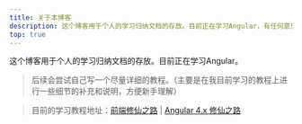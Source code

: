 ```yaml
---
title: 关于本博客
description: 这个博客用于个人的学习归纳文档的存放。目前正在学习Angular，有任何意见或者建议，欢迎留言。
top: true
---
```



这个博客用于个人的学习归纳文档的存放。目前正在学习Angular。

> 后续会尝试自己写一个尽量详细的教程。（主要是在我目前学习的教程上进行一些细节的补充和说明，方便新手理解）

> 目前的学习教程地址：[前端修仙之路](http://www.semlinker.com/ "前端修仙之路") | 
> [Angular 4.x 修仙之路](https://segmentfault.com/a/1190000008754631 "Angular 4.x 修仙之路")


